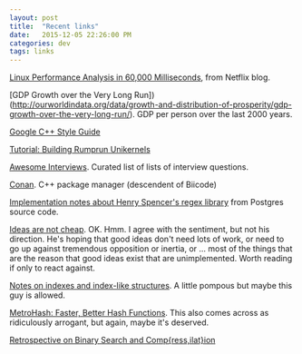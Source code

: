 ```yaml
---
layout: post
title:  "Recent links"
date:   2015-12-05 22:26:00 PM
categories: dev
tags: links
---
```


[Linux Performance Analysis in 60,000 Milliseconds](http://techblog.netflix.com/2015/11/linux-performance-analysis-in-60s.html), from Netflix blog.

[GDP Growth over the Very Long Run])(http://ourworldindata.org/data/growth-and-distribution-of-prosperity/gdp-growth-over-the-very-long-run/). GDP per person over the last 2000 years.

[Google C++ Style Guide](https://google.github.io/styleguide/cppguide.html)

[Tutorial: Building Rumprun Unikernels](https://github.com/rumpkernel/wiki/wiki/Tutorial:-Building-Rumprun-Unikernels)

[Awesome Interviews](https://github.com/MaximAbramchuck/awesome-interviews). Curated list of lists of interview questions.

[Conan](https://www.conan.io/). C++ package manager (descendent of Biicode)

[Implementation notes about Henry Spencer's regex library](https://github.com/postgres/postgres/tree/master/src/backend/regex) from Postgres source code.

[Ideas are not cheap](http://www.tillett.info/2015/08/30/ideas-are-not-cheap/). OK. Hmm. I agree with the sentiment, but not his direction. He's hoping that good ideas don't need lots of work, or need to go up against tremendous opposition or inertia, or ... most of the things that are the reason that good ideas exist that are unimplemented. Worth reading if only to react against.

[Notes on indexes and index-like structures](http://www.dbms2.com/2015/04/16/notes-on-indexes-and-index-like-structures/). A little pompous but maybe this guy is allowed.

[MetroHash: Faster, Better Hash Functions](http://www.jandrewrogers.com/2015/05/27/metrohash/). This also comes across as ridiculously arrogant, but again, maybe it's deserved.

[Retrospective on Binary Search and Comp{ress,ilat}ion](http://www.pvk.ca/Blog/2015/11/29/retrospective-on-binary-search-and-on-compression-slash-compilation/)
